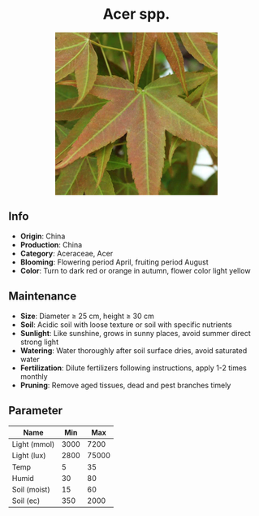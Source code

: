 <h1 align='center'>Acer spp.</h1>
<p align="center">
    <img 
        align='center'
        width='320'
        src="../images/acer spp.png" 
        alt='Acer spp.' />
</p>

## Info

 - **Origin**: China
 - **Production**: China
 - **Category**: Aceraceae, Acer
 - **Blooming**: Flowering period April, fruiting period August
 - **Color**: Turn to dark red or orange in autumn, flower color light yellow

## Maintenance

 - **Size**: Diameter ≥ 25 cm, height ≥ 30 cm
 - **Soil**: Acidic soil with loose texture or soil with specific nutrients
 - **Sunlight**: Like sunshine, grows in sunny places, avoid summer direct strong light
 - **Watering**: Water thoroughly after soil surface dries, avoid saturated water
 - **Fertilization**: Dilute fertilizers following instructions, apply 1-2 times monthly
 - **Pruning**: Remove aged tissues, dead and pest branches timely

## Parameter

| Name         | Min  | Max   |
|--------------|------|-------|
| Light (mmol) | 3000 | 7200  |
| Light (lux)  | 2800 | 75000 |
| Temp         | 5    | 35    |
| Humid        | 30   | 80    |
| Soil (moist) | 15   | 60    |
| Soil (ec)    | 350  | 2000  |